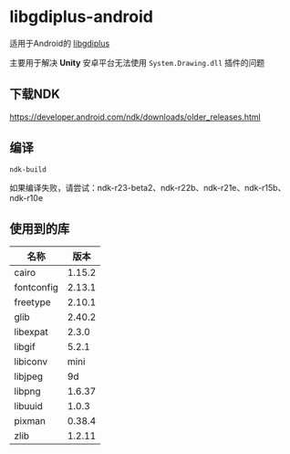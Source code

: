 ﻿# libgdiplus-android
适用于Android的 [libgdiplus](https://github.com/mono/libgdiplus)

主要用于解决 **Unity** 安卓平台无法使用 `System.Drawing.dll` 插件的问题

## 下载NDK
https://developer.android.com/ndk/downloads/older_releases.html

## 编译
```
ndk-build
```

如果编译失败，请尝试：ndk-r23-beta2、ndk-r22b、ndk-r21e、ndk-r15b、ndk-r10e

## 使用到的库
|    名称    |   版本   |
| ---------- | -------- |
| cairo      |  1.15.2  |
| fontconfig |  2.13.1  |
| freetype   |  2.10.1  |
| glib       |  2.40.2  |
| libexpat   |  2.3.0   |
| libgif     |  5.2.1   |
| libiconv   |  mini    |
| libjpeg    |  9d      |
| libpng     |  1.6.37  |
| libuuid    |  1.0.3   |
| pixman     |  0.38.4  |
| zlib       |  1.2.11  |
